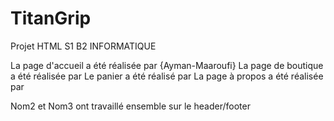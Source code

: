 # TitanGrip
Projet HTML S1 B2 INFORMATIQUE

La page d'accueil a été réalisée par {Ayman-Maaroufi}
La page de boutique a été réalisée par 
Le panier a été réalisé par
La page à propos a été réalisée par 


Nom2 et Nom3 ont travaillé ensemble sur le header/footer
